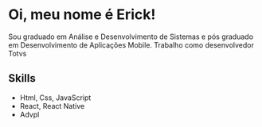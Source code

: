 # Oi, meu nome é Erick!

Sou graduado em Análise e Desenvolvimento de Sistemas e pós graduado em Desenvolvimento de Aplicações Mobile.
Trabalho como desenvolvedor Totvs

## Skills

- Html, Css, JavaScript
- React, React Native
- Advpl

